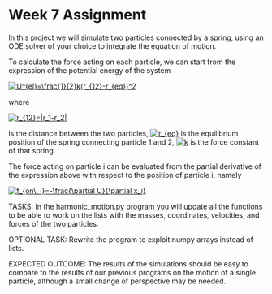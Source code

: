 # Week 7 Assignment 

In this project we will simulate two particles connected by a spring, using an ODE solver of your choice to integrate the equation of motion. 

To calculate the force acting on each particle, we can start from the expression of the potential energy of the system

<a href="https://www.codecogs.com/eqnedit.php?latex=U^{el}=\frac{1}{2}k(r_{12}-r_{eq})^2" target="_blank"><img src="https://latex.codecogs.com/gif.latex?U^{el}=\frac{1}{2}k(r_{12}-r_{eq})^2" title="U^{el}=\frac{1}{2}k(r_{12}-r_{eq})^2" /></a>

where 

<a href="https://www.codecogs.com/eqnedit.php?latex=r_{12}=|r_1-r_2|" target="_blank"><img src="https://latex.codecogs.com/gif.latex?r_{12}=|r_1-r_2|" title="r_{12}=|r_1-r_2|" /></a>

is the distance between the two particles, <a href="https://www.codecogs.com/eqnedit.php?latex=x_{eq}" target="_blank"><img src="https://latex.codecogs.com/gif.latex?r_{eq}" title="r_{eq}" /></a> is the equilibrium position of the spring connecting particle 1 and 2, <a href="https://www.codecogs.com/eqnedit.php?latex=k" target="_blank"><img src="https://latex.codecogs.com/gif.latex?k" title="k" /></a> is the force constant of that spring.

The force acting on particle i can be evaluated from the partial derivative of the expression above with respect to the position of particle i, namely

<a href="https://www.codecogs.com/eqnedit.php?latex=f_{on\:&space;i}=-\frac{\partial&space;U}{\partial&space;x_i}" target="_blank"><img src="https://latex.codecogs.com/gif.latex?f_{on\:&space;i}=-\frac{\partial&space;U}{\partial&space;x_i}" title="f_{on\: i}=-\frac{\partial U}{\partial x_i}" /></a>

TASKS: In the harmonic_motion.py program you will update all the functions to be able to work on the lists with the masses, coordinates, velocities, and forces of the two particles.

OPTIONAL TASK: Rewrite the program to exploit numpy arrays instead of lists.

EXPECTED OUTCOME: The results of the simulations should be easy to compare to the results of our previous programs on the motion of a single particle, although a small change of perspective may be needed.

